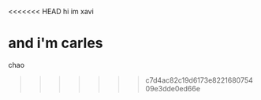 <<<<<<< HEAD
hi im xavi

and i'm carles
=======
chao
>>>>>>> c7d4ac82c19d6173e822168075409e3dde0ed66e
